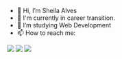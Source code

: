 - 👋 Hi, I’m Sheila Alves
- 👀 I'm currently in career transition.
- 🌱 I’m studying Web Development
- 📫 How to reach me:

<div> 
  <a href="https://www.linkedin.com/in/sheila-alvess" target="_blank"><img src="https://img.shields.io/badge/-LinkedIn-%230077B5?style=for-the-badge&logo=linkedin&logoColor=white" target="_blank"></a> 
  <a href = "mailto:alves.she.santos@gmail.com"><img src="https://img.shields.io/badge/-Gmail-%23333?style=for-the-badge&logo=gmail&logoColor=white" target="_blank"></a>
  <a href="https://instagram.com/shealvess" target="_blank"><img src="https://img.shields.io/badge/-Instagram-%23E4405F?style=for-the-badge&logo=instagram&logoColor=white" target="_blank"></a>
 
</div>

